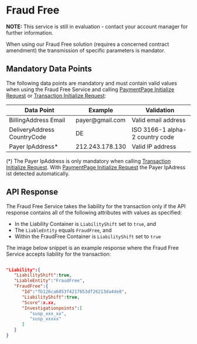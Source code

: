 # Fraud Free

<div class="warning">
  <p><strong>NOTE:</strong> This service is still in evaluation - contact your account manager for further information.</p>
</div>

When using our Fraud Free solution (requires a concerned contract amendment) the transmission of specific parameters is mandator.

## <a name="ff-mandatory"></a> Mandatory Data Points
The following data points are mandatory and must contain valid values when using the Fraud Free Service and calling [PaymentPage Initialize Request](https://saferpay.github.io/jsonapi/index.html#Payment_v1_PaymentPage_Initialize) or [Transaction Initialize Request](https://saferpay.github.io/jsonapi/index.html#Payment_v1_Transaction_Initialize):

<table class="table table-striped table-hover">
  <thead>
    <tr>
      <th class="text-center">Data Point</th>
      <th class="text-center">Example</th>
      <th class="text-center">Validation</th>
    </tr>
  </thead>
  <tbody>
    <tr>
      <td class="text-center">BillingAddress Email</td>
      <td class="text-center">payer@gmail.com</td>
      <td class="text-center">Valid email address</td>
    </tr>
    <tr>
      <td class="text-center">DeliveryAddress CountryCode</td>
      <td class="text-center"> DE</td>
      <td class="text-center"> ISO 3166-1 alpha-2 country code</td>
    </tr>
    <tr>
      <td class="text-center">Payer IpAddress*</td>
      <td class="text-center">212.243.178.130 </td>
      <td class= "test-center"> Valid IP address</td>
    </tr>
  </tbody>
</table>

(*) The Payer IpAddress is only mandatory when calling [Transaction Initialize Request](https://saferpay.github.io/jsonapi/index.html#Payment_v1_Transaction_Initialize). With [PaymentPage Initialize Request](https://saferpay.github.io/jsonapi/index.html#Payment_v1_PaymentPage_Initialize) the Payer IpAdress ist detected automatically.

## <a name="ff-response"></a> API Response

The Fraud Free Service takes the liability for the transaction only if the API response contains all of the following attributes with values as specified:
-	In the Liability Container is `LiabilityShift` set to `true`, and
-	The `LiableEntity` equals `FraudFree`, and 
-	Within the FraudFree Container is  `LiabilityShift` set to `true`

The image below snippet is an example response where the Fraud Free Service accepts liability for the transaction: 

```json

"Liability":{ 
   "LiabilityShift":true,
   "LiableEntity":"FraudFree",
   "FraudFree":{ 
      "Id":"fb126ca6853f4217853df26213da4de8",
      "LiabilityShift":true,
      "Score":x.xx,
      "Investigationpoints":[ 
         "susp_xxx_xx",
         "susp_xxxxx"
      ]
   }
}

```
